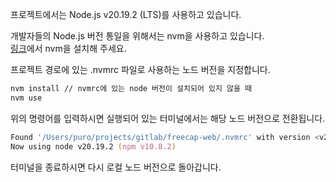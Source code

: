 프로젝트에서는 Node.js v20.19.2 (LTS)를 사용하고 있습니다.

개발자들의 Node.js 버전 통일을 위해서는 nvm을 사용하고 있습니다.  
[링크](https://github.com/nvm-sh/nvm?tab=readme-ov-file#install--update-script)에서 nvm을 설치해 주세요.

프로젝트 경로에 있는 .nvmrc 파일로 사용하는 노드 버전을 지정합니다.

``` zsh
nvm install // nvmrc에 있는 node 버전이 설치되어 있지 않을 때
nvm use
```
위의 명령어를 입력하시면 실행되어 있는 터미널에서는 해당 노드 버전으로 전환됩니다.
``` zsh
Found '/Users/puro/projects/gitlab/freecap-web/.nvmrc' with version <v20.19.2>
Now using node v20.19.2 (npm v10.8.2)
```
터미널을 종료하시면 다시 로컬 노드 버전으로 돌아갑니다.